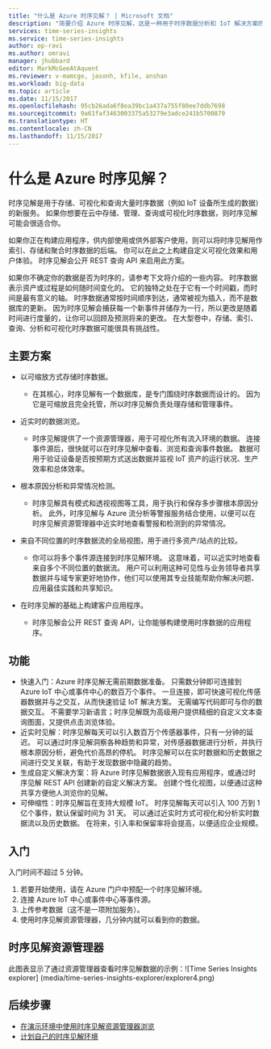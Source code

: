 ```yaml
---
title: "什么是 Azure 时序见解？ | Microsoft 文档"
description: "简要介绍 Azure 时序见解，这是一种用于时序数据分析和 IoT 解决方案的新服务。"
services: time-series-insights
ms.service: time-series-insights
author: op-ravi
ms.author: omravi
manager: jhubbard
editor: MarkMcGeeAtAquent
ms.reviewer: v-mamcge, jasonh, kfile, anshan
ms.workload: big-data
ms.topic: article
ms.date: 11/15/2017
ms.openlocfilehash: 95cb26ada6f8ea39bc1a437a755f80ee7ddb7698
ms.sourcegitcommit: 9a61faf3463003375a53279e3adce241b5700879
ms.translationtype: HT
ms.contentlocale: zh-CN
ms.lasthandoff: 11/15/2017
---
```

# <a name="what-is-azure-time-series-insights"></a>什么是 Azure 时序见解？

时序见解是用于存储、可视化和查询大量时序数据（例如 IoT 设备所生成的数据）的新服务。  如果你想要在云中存储、管理、查询或可视化时序数据，则时序见解可能会很适合你。  

如果你正在构建应用程序，供内部使用或供外部客户使用，则可以将时序见解用作索引、存储和聚合时序数据的后端。  你可以在此之上构建自定义可视化效果和用户体验。  时序见解会公开 REST 查询 API 来启用此方案。  

如果你不确定你的数据是否为时序的，请参考下文将介绍的一些内容。  时序数据表示资产或过程是如何随时间变化的。  它的独特之处在于它有一个时间戳，而时间是最有意义的轴。  时序数据通常按时间顺序到达，通常被视为插入，而不是数据库的更新。  因为时序见解会捕获每一个新事件并储存为一行，所以更改是随着时间进行度量的，让你可以回顾及预测将来的更改。  在大型卷中，存储、索引、查询、分析和可视化时序数据可能很具有挑战性。  

## <a name="primary-scenarios"></a>主要方案

- 以可缩放方式存储时序数据。  
  - 在其核心，时序见解有一个数据库，是专门围绕时序数据而设计的。  因为它是可缩放且完全托管，所以时序见解负责处理存储和管理事件。

- 近实时的数据浏览。  
  - 时序见解提供了一个资源管理器，用于可视化所有流入环境的数据。  连接事件源后，很快就可以在时序见解中查看、浏览和查询事件数据。  数据可用于验证设备是否按预期方式送出数据并监视 IoT 资产的运行状况、生产效率和总体效率。  

- 根本原因分析和异常情况检测。
  - 时序见解具有模式和透视视图等工具，用于执行和保存多步骤根本原因分析。  此外，时序见解与 Azure 流分析等警报服务结合使用，以便可以在时序见解资源管理器中近实时地查看警报和检测到的异常情况。  

- 来自不同位置的时序数据流的全局视图，用于进行多资产/站点的比较。
  - 你可以将多个事件源连接到时序见解环境。  这意味着，可以近实时地查看来自多个不同位置的数据流。  用户可以利用这种可见性与业务领导者共享数据并与域专家更好地协作，他们可以使用其专业技能帮助你解决问题、应用最佳实践和共享知识。

- 在时序见解的基础上构建客户应用程序。 
  - 时序见解会公开 REST 查询 API，让你能够构建使用时序数据的应用程序。

## <a name="capabilities"></a>功能

- 快速入门：Azure 时序见解无需前期数据准备。 只需数分钟即可连接到 Azure IoT 中心或事件中心的数百万个事件。 一旦连接，即可快速可视化传感器数据并与之交互，从而快速验证 IoT 解决方案。 无需编写代码即可与你的数据交互。
不需要学习新语言；时序见解既为高级用户提供精细的自定义文本查询图面，又提供点击浏览体验。
- 近实时见解：时序见解每天可以引入数百万个传感器事件，只有一分钟的延迟。 可以通过时序见解洞察各种趋势和异常，对传感器数据进行分析，并执行根本原因分析，避免代价高昂的停机。 时序见解可以在实时数据和历史数据之间进行交叉关联，有助于发现数据中隐藏的趋势。
- 生成自定义解决方案：将 Azure 时序见解数据嵌入现有应用程序，或通过时序见解 REST API 创建新的自定义解决方案。 创建个性化视图，以便通过这种共享方便他人浏览你的见解。
- 可伸缩性：时序见解旨在支持大规模 IoT。 时序见解每天可以引入 100 万到 1 亿个事件，默认保留时间为 31 天。 可以通过近实时方式可视化和分析实时数据流以及历史数据。 在将来，引入率和保留率将会提高，以便适应企业规模。

## <a name="getting-started"></a>入门
入门时间不超过 5 分钟。 

1.  若要开始使用，请在 Azure 门户中预配一个时序见解环境。 
2.  连接 Azure IoT 中心或事件中心等事件源。  
3.  上传参考数据（这不是一项附加服务）。
4.  使用时序见解资源管理器，几分钟内就可以看到你的数据。

## <a name="time-series-insights-explorer"></a>时序见解资源管理器
此图表显示了通过资源管理器查看时序见解数据的示例：![Time Series Insights explorer] (media/time-series-insights-explorer/explorer4.png)


## <a name="next-steps"></a>后续步骤
 - [在演示环境中使用时序见解资源管理器浏览](./time-series-quickstart.md)
 - [计划自己的时序见解环境](time-series-insights-environment-planning.md)

